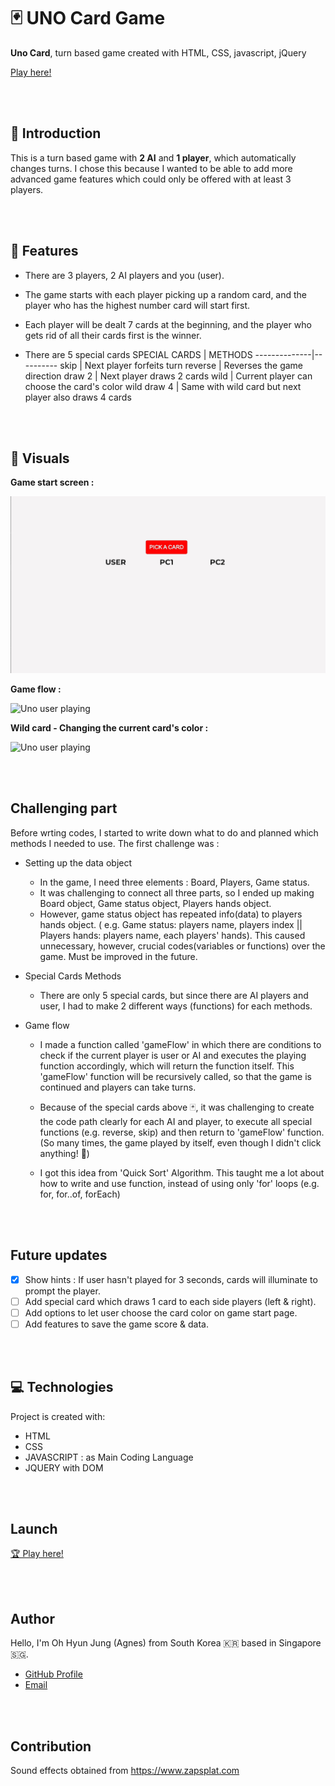 # 🃏 UNO Card Game

**Uno Card**, turn based game created with HTML, CSS, javascript, jQuery

[Play here!](https://uno-project1.vercel.app/)

<br/><br/>

## 🌼 Introduction

This is a turn based game with **2 AI** and **1 player**, which automatically changes turns. I chose this because I wanted to be able to add more advanced game features which could only be offered with at least 3 players.

<br/><br/>

## 🚀 Features

- There are 3 players, 2 AI players and you (user).
- The game starts with each player picking up a random card, and the player who has the highest number card will start first.
- Each player will be dealt 7 cards at the beginning, and the player who gets rid of all their cards first is the winner.

- There are 5 special cards
  SPECIAL CARDS | METHODS
  --------------|----------
  skip | Next player forfeits turn
  reverse | Reverses the game direction
  draw 2 | Next player draws 2 cards
  wild | Current player can choose the card's color
  wild draw 4 | Same with wild card but next player also draws 4 cards

<br/><br/>

## 🎨 Visuals

**Game start screen :**

![Uno Choosing Turn Page](src/game_features/uno-choose.gif)

**Game flow :**

![Uno user playing](src/game_features/uno-play.gif)

**Wild card - Changing the current card's color :**

![Uno user playing](src/game_features/uno-wild.gif)

<br/><br/>

## Challenging part

Before wrting codes, I started to write down what to do and planned which methods I needed to use. The first challenge was :

- Setting up the data object
  - In the game, I need three elements : Board, Players, Game status.
  - It was challenging to connect all three parts, so I ended up making Board object, Game status object, Players hands object.
  - However, game status object has repeated info(data) to players hands object. ( e.g. Game status: players name, players index || Players hands: players name, each players' hands). This caused unnecessary, however, crucial codes(variables or functions) over the game. Must be improved in the future.
- Special Cards Methods
  - There are only 5 special cards, but since there are AI players and user, I had to make 2 different ways (functions) for each methods.
- Game flow

  - I made a function called 'gameFlow' in which there are conditions to check if the current player is user or AI and executes the playing function accordingly, which will return the function itself. This 'gameFlow' function will be recursively called, so that the game is continued and players can take turns.
  - Because of the special cards above 🃏, it was challenging to create the code path clearly for each AI and player, to execute all special functions (e.g. reverse, skip) and then return to 'gameFlow' function. (So many times, the game played by itself, even though I didn't click anything! 👻)
  - I got this idea from 'Quick Sort' Algorithm. This taught me a lot about how to write and use function, instead of using only 'for' loops (e.g. for, for..of, forEach)

    <br></br>

## Future updates

- [x] Show hints : If user hasn't played for 3 seconds, cards will illuminate to prompt the player.
- [ ] Add special card which draws 1 card to each side players (left & right).
- [ ] Add options to let user choose the card color on game start page.
- [ ] Add features to save the game score & data.

<br></br>

## 💻 Technologies

Project is created with:

- HTML
- CSS
- JAVASCRIPT : as Main Coding Language
- JQUERY with DOM

<br/><br/>

## Launch

[🏆 Play here!](https://uno-project1.vercel.app/)

<br></br>

## Author

Hello, I'm Oh Hyun Jung (Agnes) from South Korea 🇰🇷 based in Singapore 🇸🇬.

- [GitHub Profile](https://github.com/HyunJungOh0120)
- [Email](mailto:hyunjung.agnes.oh@gmail.com?subject=Hi% 'Hi!')

<br></br>

## Contribution

Sound effects obtained from <https://www.zapsplat.com>
